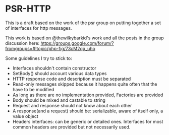PSR-HTTP
========

This is a draft based on the work of the psr group on putting together a set of interfaces for http messages.

This work is based on @thewilkybarkid's work and all the posts in the group discussion here:
https://groups.google.com/forum/?fromgroups=#!topic/php-fig/73cM2qq_uho

Some guidelines I try to stick to:

* Interfaces shouldn't contain constructor
* SetBody() should account various data types
* HTTP response code and description must be separated
* Read-only messages skipped because it happens quite often that the have to be modified
* As long as there are no implementation provided, Factories are provided
* Body should be mixed and castable to string
* Request and response should not know about each other
* A response(and a request) should be: serializable, aware of itself only, a value object
* Headers interfaces: can be generic or detailed ones. Interfaces for most common headers are provided but not necessarily used.
